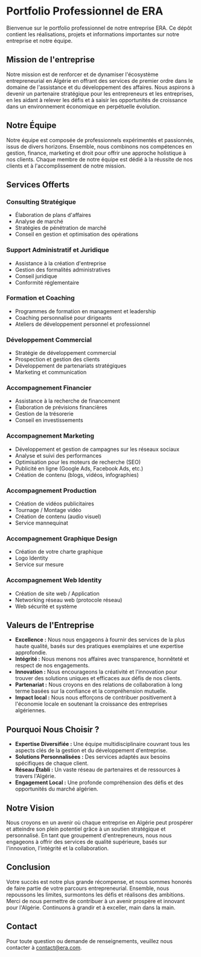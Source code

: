 # Portfolio Professionnel de ERA

Bienvenue sur le portfolio professionnel de notre entreprise ERA. Ce dépôt contient les réalisations, projets et informations importantes sur notre entreprise et notre équipe.

## Mission de l'entreprise

Notre mission est de renforcer et de dynamiser l'écosystème entrepreneurial en Algérie en offrant des services de premier ordre dans le domaine de l'assistance et du développement des affaires. Nous aspirons à devenir un partenaire stratégique pour les entrepreneurs et les entreprises, en les aidant à relever les défis et à saisir les opportunités de croissance dans un environnement économique en perpétuelle évolution.

## Notre Équipe

Notre équipe est composée de professionnels expérimentés et passionnés, issus de divers horizons. Ensemble, nous combinons nos compétences en gestion, finance, marketing et droit pour offrir une approche holistique à nos clients. Chaque membre de notre équipe est dédié à la réussite de nos clients et à l'accomplissement de notre mission.

## Services Offerts

### Consulting Stratégique
- Élaboration de plans d'affaires
- Analyse de marché
- Stratégies de pénétration de marché
- Conseil en gestion et optimisation des opérations

### Support Administratif et Juridique
- Assistance à la création d'entreprise
- Gestion des formalités administratives
- Conseil juridique
- Conformité réglementaire

### Formation et Coaching
- Programmes de formation en management et leadership
- Coaching personnalisé pour dirigeants
- Ateliers de développement personnel et professionnel

### Développement Commercial
- Stratégie de développement commercial
- Prospection et gestion des clients
- Développement de partenariats stratégiques
- Marketing et communication

### Accompagnement Financier
- Assistance à la recherche de financement
- Élaboration de prévisions financières
- Gestion de la trésorerie
- Conseil en investissements

### Accompagnement Marketing
- Développement et gestion de campagnes sur les réseaux sociaux
- Analyse et suivi des performances
- Optimisation pour les moteurs de recherche (SEO)
- Publicité en ligne (Google Ads, Facebook Ads, etc.)
- Création de contenu (blogs, vidéos, infographies)

### Accompagnement Production
- Création de vidéos publicitaires
- Tournage / Montage vidéo
- Création de contenu (audio visuel)
- Service mannequinat

### Accompagnement Graphique Design
- Création de votre charte graphique
- Logo Identity
- Service sur mesure

### Accompagnement Web Identity
- Création de site web / Application
- Networking réseau web (protocole réseau)
- Web sécurité et système

## Valeurs de l'Entreprise

- **Excellence :** Nous nous engageons à fournir des services de la plus haute qualité, basés sur des pratiques exemplaires et une expertise approfondie.
- **Intégrité :** Nous menons nos affaires avec transparence, honnêteté et respect de nos engagements.
- **Innovation :** Nous encourageons la créativité et l'innovation pour trouver des solutions uniques et efficaces aux défis de nos clients.
- **Partenariat :** Nous croyons en des relations de collaboration à long terme basées sur la confiance et la compréhension mutuelle.
- **Impact local :** Nous nous efforçons de contribuer positivement à l'économie locale en soutenant la croissance des entreprises algériennes.

## Pourquoi Nous Choisir ?

- **Expertise Diversifiée :** Une équipe multidisciplinaire couvrant tous les aspects clés de la gestion et du développement d'entreprise.
- **Solutions Personnalisées :** Des services adaptés aux besoins spécifiques de chaque client.
- **Réseau Établi :** Un vaste réseau de partenaires et de ressources à travers l'Algérie.
- **Engagement Local :** Une profonde compréhension des défis et des opportunités du marché algérien.

## Notre Vision

Nous croyons en un avenir où chaque entreprise en Algérie peut prospérer et atteindre son plein potentiel grâce à un soutien stratégique et personnalisé. En tant que groupement d'entrepreneurs, nous nous engageons à offrir des services de qualité supérieure, basés sur l'innovation, l'intégrité et la collaboration.

## Conclusion

Votre succès est notre plus grande récompense, et nous sommes honorés de faire partie de votre parcours entrepreneurial. Ensemble, nous repoussons les limites, surmontons les défis et réalisons des ambitions. Merci de nous permettre de contribuer à un avenir prospère et innovant pour l'Algérie. Continuons à grandir et à exceller, main dans la main.

## Contact

Pour toute question ou demande de renseignements, veuillez nous contacter à [contact@era.com](mailto:contact@era.com).
